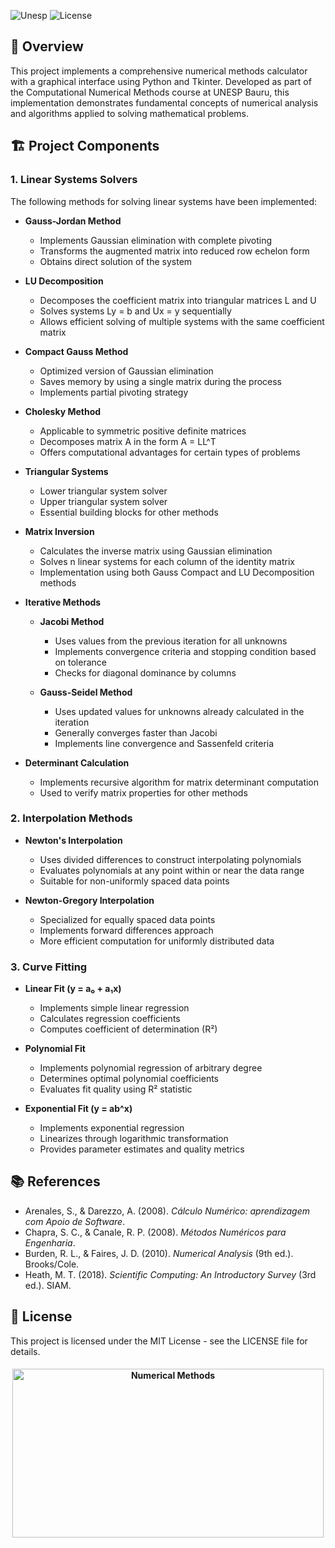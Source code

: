 ![Unesp](https://img.shields.io/badge/BCC-UNESP-Bauru.svg)
![License](https://img.shields.io/badge/Code%20License-MIT-blue.svg)

## 📑 Overview

This project implements a comprehensive numerical methods calculator with a graphical interface using Python and Tkinter. Developed as part of the Computational Numerical Methods course at UNESP Bauru, this implementation demonstrates fundamental concepts of numerical analysis and algorithms applied to solving mathematical problems.

## 🏗️ Project Components

### 1. Linear Systems Solvers

The following methods for solving linear systems have been implemented:

- **Gauss-Jordan Method**

  - Implements Gaussian elimination with complete pivoting
  - Transforms the augmented matrix into reduced row echelon form
  - Obtains direct solution of the system

- **LU Decomposition**

  - Decomposes the coefficient matrix into triangular matrices L and U
  - Solves systems Ly = b and Ux = y sequentially
  - Allows efficient solving of multiple systems with the same coefficient matrix

- **Compact Gauss Method**

  - Optimized version of Gaussian elimination
  - Saves memory by using a single matrix during the process
  - Implements partial pivoting strategy

- **Cholesky Method**

  - Applicable to symmetric positive definite matrices
  - Decomposes matrix A in the form A = LL^T
  - Offers computational advantages for certain types of problems

- **Triangular Systems**

  - Lower triangular system solver
  - Upper triangular system solver
  - Essential building blocks for other methods

- **Matrix Inversion**

  - Calculates the inverse matrix using Gaussian elimination
  - Solves n linear systems for each column of the identity matrix
  - Implementation using both Gauss Compact and LU Decomposition methods

- **Iterative Methods**

  - **Jacobi Method**

    - Uses values from the previous iteration for all unknowns
    - Implements convergence criteria and stopping condition based on tolerance
    - Checks for diagonal dominance by columns

  - **Gauss-Seidel Method**
    - Uses updated values for unknowns already calculated in the iteration
    - Generally converges faster than Jacobi
    - Implements line convergence and Sassenfeld criteria

- **Determinant Calculation**
  - Implements recursive algorithm for matrix determinant computation
  - Used to verify matrix properties for other methods

### 2. Interpolation Methods

- **Newton's Interpolation**

  - Uses divided differences to construct interpolating polynomials
  - Evaluates polynomials at any point within or near the data range
  - Suitable for non-uniformly spaced data points

- **Newton-Gregory Interpolation**
  - Specialized for equally spaced data points
  - Implements forward differences approach
  - More efficient computation for uniformly distributed data

### 3. Curve Fitting

- **Linear Fit (y = a₀ + a₁x)**

  - Implements simple linear regression
  - Calculates regression coefficients
  - Computes coefficient of determination (R²)

- **Polynomial Fit**

  - Implements polynomial regression of arbitrary degree
  - Determines optimal polynomial coefficients
  - Evaluates fit quality using R² statistic

- **Exponential Fit (y = ab^x)**
  - Implements exponential regression
  - Linearizes through logarithmic transformation
  - Provides parameter estimates and quality metrics

## 📚 References

- Arenales, S., & Darezzo, A. (2008). _Cálculo Numérico: aprendizagem com Apoio de Software_.
- Chapra, S. C., & Canale, R. P. (2008). _Métodos Numéricos para Engenharia_.
- Burden, R. L., & Faires, J. D. (2010). _Numerical Analysis_ (9th ed.). Brooks/Cole.
- Heath, M. T. (2018). _Scientific Computing: An Introductory Survey_ (3rd ed.). SIAM.

## 📄 License

This project is licensed under the MIT License - see the LICENSE file for details.

<h4 align="center">
<img src="https://socialify.git.ci/luisbernardinello/numerical-methods/image?font=Raleway&language=1&name=1&owner=1&pattern=Overlapping%20Hexagons&theme=Auto" alt="Numerical Methods" width="498" height="270" />
</h4>
